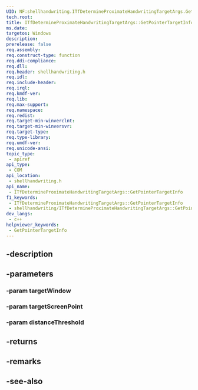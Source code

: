 ```yaml
---
UID: NF:shellhandwriting.ITfDetermineProximateHandwritingTargetArgs.GetPointerTargetInfo
tech.root: 
title: ITfDetermineProximateHandwritingTargetArgs::GetPointerTargetInfo
ms.date: 
targetos: Windows
description: 
prerelease: false
req.assembly: 
req.construct-type: function
req.ddi-compliance: 
req.dll: 
req.header: shellhandwriting.h
req.idl: 
req.include-header: 
req.irql: 
req.kmdf-ver: 
req.lib: 
req.max-support: 
req.namespace: 
req.redist: 
req.target-min-winverclnt: 
req.target-min-winversvr: 
req.target-type: 
req.type-library: 
req.umdf-ver: 
req.unicode-ansi: 
topic_type:
 - apiref
api_type:
 - COM
api_location:
 - shellhandwriting.h
api_name:
 - ITfDetermineProximateHandwritingTargetArgs::GetPointerTargetInfo
f1_keywords:
 - ITfDetermineProximateHandwritingTargetArgs::GetPointerTargetInfo
 - shellhandwriting/ITfDetermineProximateHandwritingTargetArgs::GetPointerTargetInfo
dev_langs:
 - c++
helpviewer_keywords:
 - GetPointerTargetInfo
---
```


## -description

## -parameters

### -param targetWindow

### -param targetScreenPoint

### -param distanceThreshold

## -returns

## -remarks

## -see-also

